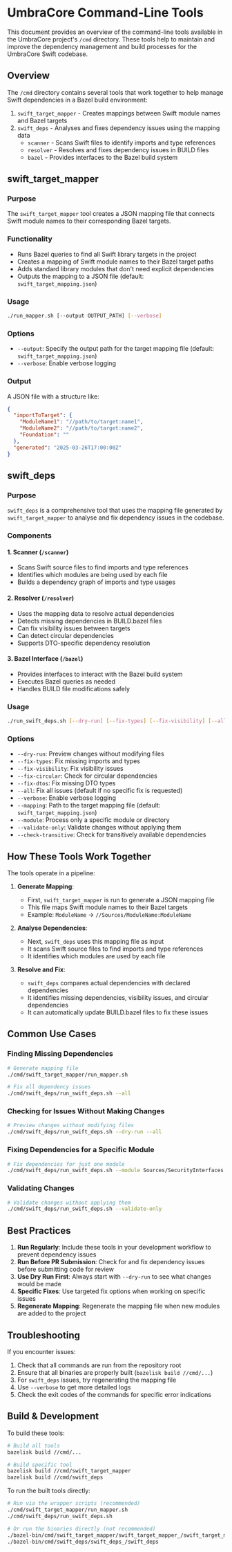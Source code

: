 # UmbraCore Command-Line Tools

This document provides an overview of the command-line tools available in the UmbraCore project's `/cmd` directory. These tools help to maintain and improve the dependency management and build processes for the UmbraCore Swift codebase.

## Overview

The `/cmd` directory contains several tools that work together to help manage Swift dependencies in a Bazel build environment:

1. `swift_target_mapper` - Creates mappings between Swift module names and Bazel targets
2. `swift_deps` - Analyses and fixes dependency issues using the mapping data
   - `scanner` - Scans Swift files to identify imports and type references
   - `resolver` - Resolves and fixes dependency issues in BUILD files
   - `bazel` - Provides interfaces to the Bazel build system

## swift_target_mapper

### Purpose
The `swift_target_mapper` tool creates a JSON mapping file that connects Swift module names to their corresponding Bazel targets.

### Functionality
- Runs Bazel queries to find all Swift library targets in the project
- Creates a mapping of Swift module names to their Bazel target paths
- Adds standard library modules that don't need explicit dependencies
- Outputs the mapping to a JSON file (default: `swift_target_mapping.json`)

### Usage
```bash
./run_mapper.sh [--output OUTPUT_PATH] [--verbose]
```

### Options
- `--output`: Specify the output path for the target mapping file (default: `swift_target_mapping.json`)
- `--verbose`: Enable verbose logging

### Output
A JSON file with a structure like:
```json
{
  "importToTarget": {
    "ModuleName1": "//path/to/target:name1",
    "ModuleName2": "//path/to/target:name2",
    "Foundation": ""
  },
  "generated": "2025-03-26T17:00:00Z"
}
```

## swift_deps

### Purpose
`swift_deps` is a comprehensive tool that uses the mapping file generated by `swift_target_mapper` to analyse and fix dependency issues in the codebase.

### Components

#### 1. Scanner (`/scanner`)
- Scans Swift source files to find imports and type references
- Identifies which modules are being used by each file
- Builds a dependency graph of imports and type usages

#### 2. Resolver (`/resolver`)
- Uses the mapping data to resolve actual dependencies
- Detects missing dependencies in BUILD.bazel files
- Can fix visibility issues between targets
- Can detect circular dependencies
- Supports DTO-specific dependency resolution

#### 3. Bazel Interface (`/bazel`)
- Provides interfaces to interact with the Bazel build system
- Executes Bazel queries as needed
- Handles BUILD file modifications safely

### Usage
```bash
./run_swift_deps.sh [--dry-run] [--fix-types] [--fix-visibility] [--all] [--verbose]
```

### Options
- `--dry-run`: Preview changes without modifying files
- `--fix-types`: Fix missing imports and types
- `--fix-visibility`: Fix visibility issues
- `--fix-circular`: Check for circular dependencies
- `--fix-dtos`: Fix missing DTO types
- `--all`: Fix all issues (default if no specific fix is requested)
- `--verbose`: Enable verbose logging
- `--mapping`: Path to the target mapping file (default: `swift_target_mapping.json`)
- `--module`: Process only a specific module or directory
- `--validate-only`: Validate changes without applying them
- `--check-transitive`: Check for transitively available dependencies

## How These Tools Work Together

The tools operate in a pipeline:

1. **Generate Mapping**: 
   - First, `swift_target_mapper` is run to generate a JSON mapping file
   - This file maps Swift module names to their Bazel targets
   - Example: `ModuleName` → `//Sources/ModuleName:ModuleName`

2. **Analyse Dependencies**:
   - Next, `swift_deps` uses this mapping file as input
   - It scans Swift source files to find imports and type references
   - It identifies which modules are used by each file

3. **Resolve and Fix**:
   - `swift_deps` compares actual dependencies with declared dependencies
   - It identifies missing dependencies, visibility issues, and circular dependencies
   - It can automatically update BUILD.bazel files to fix these issues

## Common Use Cases

### Finding Missing Dependencies
```bash
# Generate mapping file
./cmd/swift_target_mapper/run_mapper.sh

# Fix all dependency issues
./cmd/swift_deps/run_swift_deps.sh --all
```

### Checking for Issues Without Making Changes
```bash
# Preview changes without modifying files
./cmd/swift_deps/run_swift_deps.sh --dry-run --all
```

### Fixing Dependencies for a Specific Module
```bash
# Fix dependencies for just one module
./cmd/swift_deps/run_swift_deps.sh --module Sources/SecurityInterfaces
```

### Validating Changes
```bash
# Validate changes without applying them
./cmd/swift_deps/run_swift_deps.sh --validate-only
```

## Best Practices

1. **Run Regularly**: Include these tools in your development workflow to prevent dependency issues
2. **Run Before PR Submission**: Check for and fix dependency issues before submitting code for review
3. **Use Dry Run First**: Always start with `--dry-run` to see what changes would be made
4. **Specific Fixes**: Use targeted fix options when working on specific issues
5. **Regenerate Mapping**: Regenerate the mapping file when new modules are added to the project

## Troubleshooting

If you encounter issues:

1. Check that all commands are run from the repository root
2. Ensure that all binaries are properly built (`bazelisk build //cmd/...`)
3. For `swift_deps` issues, try regenerating the mapping file
4. Use `--verbose` to get more detailed logs
5. Check the exit codes of the commands for specific error indications

## Build & Development

To build these tools:

```bash
# Build all tools
bazelisk build //cmd/...

# Build specific tool
bazelisk build //cmd/swift_target_mapper
bazelisk build //cmd/swift_deps
```

To run the built tools directly:

```bash
# Run via the wrapper scripts (recommended)
./cmd/swift_target_mapper/run_mapper.sh
./cmd/swift_deps/run_swift_deps.sh

# Or run the binaries directly (not recommended)
./bazel-bin/cmd/swift_target_mapper/swift_target_mapper_/swift_target_mapper
./bazel-bin/cmd/swift_deps/swift_deps_/swift_deps
```
